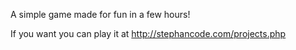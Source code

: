 A simple game made for fun in a few hours!

If you want you can play it at http://stephancode.com/projects.php